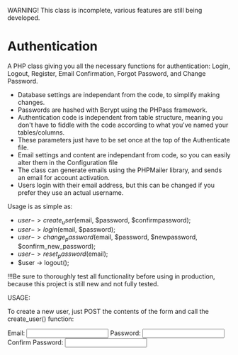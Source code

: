 WARNING! This class is incomplete, various features are still being developed.

Authentication
==================

A PHP class giving you all the necessary functions for authentication: Login, Logout, Register, Email Confirmation, Forgot Password, and Change Password.

- Database settings are independant from the code, to simplify making changes.
- Passwords are hashed with Bcrypt using the PHPass framework.
- Authentication code is independent from table structure, meaning you don't have to fiddle with the code according to what you've named your tables/columns. 
- These parameters just have to be set once at the top of the Authenticate file.
- Email settings and content are independant from code, so you can easily alter them in the Configuration file 
- The class can generate emails using the PHPMailer library, and sends an email for account activation. 
- Users login with their email address, but this can be changed if you prefer they use an actual username.

Usage is as simple as:
- $user -> create_user($email, $password, $confirmpassword);
- $user -> login($email, $password);
- $user -> change_password($email, $password, $newpassword, $confirm_new_password);
- $user -> reset_password($email);
- $user -> logout();

!!!Be sure to thoroughly test all functionality before using in production, because this project is still new and not fully tested.

USAGE:

To create a new user, just POST the contents of the form and call the create_user() function:
	<body>
		<?php
			if(isset($_POST['email'], $_POST['password'], $_POST['confirm_password'])
			{
				//Insert code here for validating data, like checking if usernames have valid characters, and passwords are long enough.
				if(!create_user($_POST['email'], $_POST['password'], $_POST['confirm_password']))
				{
					echo 'Sorry, the passwords did not match';
				}
				else
				{
					if(!validate_email($_POST['email']))
					{
						echo 'Failed to generate email';
					}
					else
					{
						echo 'An email has been sent to you with a link to activate your account';
					}
				}
			?>
		<form action='index.php' method='post'>
			Email: 				<input type='text' name='email'>
			Password: 			<input type='text' name='password'>
			Confirm Password: 	<input type='text' name='confirm_password'> 
		</form>
	</body>

